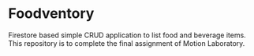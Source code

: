# Foodventory
Firestore based simple CRUD application to list food and beverage items. This repository is to complete the final assignment of Motion Laboratory.

